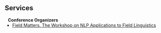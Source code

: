 ## Services

<h4 style="margin:0 10px 0;">Conference Organizers</h4>

<ul style="margin:0 0 5px;">
  <li><a href="https://field-matters.github.io"><autocolor>Field Matters. The Workshop on NLP Applications to Field Linguistics</autocolor></a></li>
</ul>
